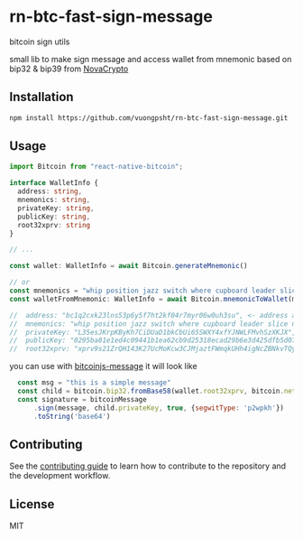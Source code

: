 # rn-btc-fast-sign-message

bitcoin sign utils

small lib to make sign message and access wallet from mnemonic based on
bip32 & bip39 from [NovaCrypto](https://github.com/NovaCrypto)

## Installation

```sh
npm install https://github.com/vuongpsht/rn-btc-fast-sign-message.git
```

## Usage

```ts
import Bitcoin from "react-native-bitcoin";

interface WalletInfo {
  address: string,
  mnemonics: string,
  privateKey: string,
  publicKey: string,
  root32xprv: string
}

// ...

const wallet: WalletInfo = await Bitcoin.generateMnemonic() 

// or
const mnemonics = "whip position jazz switch where cupboard leader slice nephew unusual hand maple"
const walletFromMnemonic: WalletInfo = await Bitcoin.mnemonicToWallet(mnemonics)

//  address: "bc1q2cxk23lns53p6y5f7ht2kf04r7myr06w0uh3su", <- address as bip84
//  mnemonics: "whip position jazz switch where cupboard leader slice nephew unusual hand maple", <- mnemonic when generate
//  privateKey: "L35esJKrpKByKh7CiDUaD1bkCbUi65SWXY4xfYJNWLFMvhSzXKJX", <- privatekey as bip84
//  publicKey: "0295ba81e1ed4c09441b1ea62cb9d25318ecad29b6e3d425dfb5d071a0a948da29", <- publickey as bip84
//  root32xprv: "xprv9s21ZrQH143K27UcMoKcw3CJMjaztFWmqkUHh4igNcZBNkvTQy5dYgmUkXxfrDMGb4p8QdbcNHKHQeHuMwA8bvM6BvKR56hYY6JPTncdFQK" <- root bip32 xprv

```

you can use with [bitcoinjs-message](https://github.com/bitcoinjs/bitcoinjs-message) it will look like

```js
  const msg = "this is a simple message"
  const child = bitcoin.bip32.fromBase58(wallet.root32xprv, bitcoin.networks.bitcoin).derivePath("m/84'/0'/0'/0/0")
  const signature = bitcoinMessage
      .sign(message, child.privateKey, true, {segwitType: 'p2wpkh'})
      .toString('base64')
```

## Contributing

See the [contributing guide](CONTRIBUTING.md) to learn how to contribute to the repository and the development workflow.

## License

MIT
